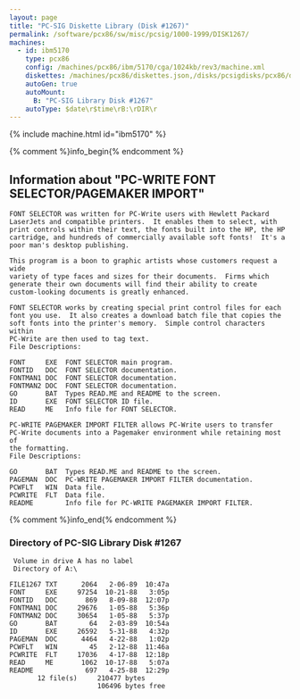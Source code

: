 ```yaml
---
layout: page
title: "PC-SIG Diskette Library (Disk #1267)"
permalink: /software/pcx86/sw/misc/pcsig/1000-1999/DISK1267/
machines:
  - id: ibm5170
    type: pcx86
    config: /machines/pcx86/ibm/5170/cga/1024kb/rev3/machine.xml
    diskettes: /machines/pcx86/diskettes.json,/disks/pcsigdisks/pcx86/diskettes.json
    autoGen: true
    autoMount:
      B: "PC-SIG Library Disk #1267"
    autoType: $date\r$time\rB:\rDIR\r
---
```


{% include machine.html id="ibm5170" %}

{% comment %}info_begin{% endcomment %}

## Information about "PC-WRITE FONT SELECTOR/PAGEMAKER IMPORT"

    FONT SELECTOR was written for PC-Write users with Hewlett Packard
    LaserJets and compatible printers.  It enables them to select, with
    print controls within their text, the fonts built into the HP, the HP
    cartridge, and hundreds of commercially available soft fonts!  It's a
    poor man's desktop publishing.
    
    This program is a boon to graphic artists whose customers request a wide
    variety of type faces and sizes for their documents.  Firms which
    generate their own documents will find their ability to create
    custom-looking documents is greatly enhanced.
    
    FONT SELECTOR works by creating special print control files for each
    font you use.  It also creates a download batch file that copies the
    soft fonts into the printer's memory.  Simple control characters within
    PC-Write are then used to tag text.
    File Descriptions:
    
    FONT     EXE  FONT SELECTOR main program.
    FONTID   DOC  FONT SELECTOR documentation.
    FONTMAN1 DOC  FONT SELECTOR documentation.
    FONTMAN2 DOC  FONT SELECTOR documentation.
    GO       BAT  Types READ.ME and README to the screen.
    ID       EXE  FONT SELECTOR ID file.
    READ     ME   Info file for FONT SELECTOR.
    
    PC-WRITE PAGEMAKER IMPORT FILTER allows PC-Write users to transfer
    PC-Write documents into a Pagemaker environment while retaining most of
    the formatting.
    File Descriptions:
    
    GO       BAT  Types READ.ME and README to the screen.
    PAGEMAN  DOC  PC-WRITE PAGEMAKER IMPORT FILTER documentation.
    PCWFLT   WIN  Data file.
    PCWRITE  FLT  Data file.
    README        Info file for PC-WRITE PAGEMAKER IMPORT FILTER.
{% comment %}info_end{% endcomment %}


### Directory of PC-SIG Library Disk #1267

     Volume in drive A has no label
     Directory of A:\

    FILE1267 TXT      2064   2-06-89  10:47a
    FONT     EXE     97254  10-21-88   3:05p
    FONTID   DOC       869   8-09-88  12:07p
    FONTMAN1 DOC     29676   1-05-88   5:36p
    FONTMAN2 DOC     30654   1-05-88   5:37p
    GO       BAT        64   2-03-89  10:54a
    ID       EXE     26592   5-31-88   4:32p
    PAGEMAN  DOC      4464   4-22-88   1:02p
    PCWFLT   WIN        45   2-12-88  11:46a
    PCWRITE  FLT     17036   4-17-88  12:18p
    READ     ME       1062  10-17-88   5:07a
    README             697   4-25-88  12:29p
           12 file(s)     210477 bytes
                          106496 bytes free
